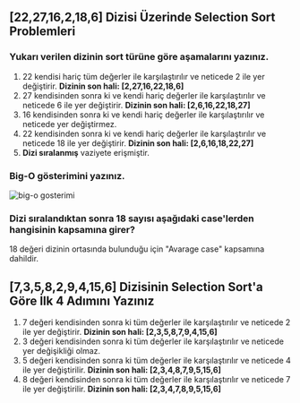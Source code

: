 ## [22,27,16,2,18,6] Dizisi Üzerinde Selection Sort Problemleri
### Yukarı verilen dizinin sort türüne göre aşamalarını yazınız.
1. 22 kendisi hariç tüm değerler ile karşılaştırılır ve neticede 2 ile yer değiştirir. **Dizinin son hali: [2,27,16,22,18,6]**
2. 27 kendisinden sonra ki ve kendi hariç değerler ile karşılaştırılır ve neticede 6 ile yer değiştirir. **Dizinin son hali: [2,6,16,22,18,27]**
3. 16 kendisinden sonra ki ve kendi hariç değerler ile karşılaştırılır ve neticede yer değiştirmez.
4. 22 kendisinden sonra ki ve kendi hariç değerler ile karşılaştırılır ve neticede 18 ile yer değiştirir. **Dizinin son hali: [2,6,16,18,22,27]**
5. **Dizi sıralanmış** vaziyete erişmiştir.

### Big-O gösterimini yazınız.
![big-o gosterimi](https://github.com/muhendisonur/Temel-Algoritmalar/assets/113312815/4725d52b-790a-400d-b9a2-b6519e8337aa)

### Dizi sıralandıktan sonra 18 sayısı aşağıdaki case'lerden hangisinin kapsamına girer?
18 değeri dizinin ortasında bulunduğu için "Avarage case" kapsamına dahildir.

## [7,3,5,8,2,9,4,15,6] Dizisinin Selection Sort'a Göre İlk 4 Adımını Yazınız
1. 7 değeri kendisinden sonra ki tüm değerler ile karşılaştırılır ve neticede 2 ile yer değiştirir. **Dizinin son hali: [2,3,5,8,7,9,4,15,6]**
2. 3 değeri kendisinden sonra ki tüm değerler ile karşılaştırılır ve neticede yer değişikliği olmaz.
3. 5 değeri kendisinden sonra ki tüm değerler ile karşılaştırılır ve neticede 4 ile yer değiştirilir. **Dizinin son hali: [2,3,4,8,7,9,5,15,6]**
4. 8 değeri kendisinden sonra ki tüm değerler ile karşılaştırılır ve neticede 7 ile yer değiştirilir. **Dizinin son hali: [2,3,4,7,8,9,5,15,6]**
